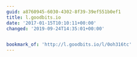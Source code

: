 ```yaml
---
guid: a8760945-6030-4302-8f39-39ef551b0ef1
title: l.goodbits.io
date: '2017-01-15T10:10:11+00:00'
changed: '2019-09-24T14:35:01+00:00'


bookmark_of: 'http://l.goodbits.io/l/0oh316tc'
---
```




